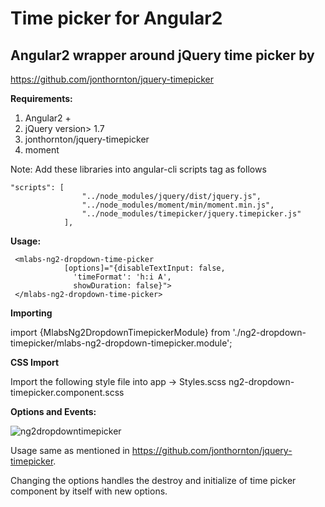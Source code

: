 # **Time picker for Angular2**

Angular2 wrapper around jQuery time picker by
---------------------------------------------
https://github.com/jonthornton/jquery-timepicker




**Requirements:**

1. Angular2 + 
2. jQuery version> 1.7
3. jonthornton/jquery-timepicker
4. moment

Note: Add these libraries into angular-cli scripts tag as follows
```
"scripts": [
                "../node_modules/jquery/dist/jquery.js",
                "../node_modules/moment/min/moment.min.js",
                "../node_modules/timepicker/jquery.timepicker.js"
            ],

```

**Usage:**


     <mlabs-ng2-dropdown-time-picker 
                [options]="{disableTextInput: false,
			      'timeFormat': 'h:i A',
			      showDuration: false}">
	 </mlabs-ng2-dropdown-time-picker>




**Importing**

import {MlabsNg2DropdownTimepickerModule} from './ng2-dropdown-timepicker/mlabs-ng2-dropdown-timepicker.module';

**CSS Import**
 
Import the following style file into app -> Styles.scss
ng2-dropdown-timepicker.component.scss

**Options and Events:**

![ng2dropdowntimepicker](https://user-images.githubusercontent.com/4041250/28027980-05a0a2d2-6569-11e7-8d22-c484936c87c3.png)


Usage same as mentioned in https://github.com/jonthornton/jquery-timepicker.

Changing the options handles the destroy and initialize of time picker component by itself with new options.





